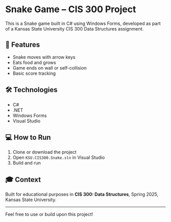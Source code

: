 # Snake Game – CIS 300 Project

This is a Snake game built in C# using Windows Forms, developed as part of a Kansas State University CIS 300 Data Structures assignment.

## 🐍 Features
- Snake moves with arrow keys
- Eats food and grows
- Game ends on wall or self-collision
- Basic score tracking

## 🛠️ Technologies
- C#
- .NET
- Windows Forms
- Visual Studio

## 💻 How to Run
1. Clone or download the project
2. Open `KSU.CIS300.Snake.sln` in Visual Studio
3. Build and run

## 🎓 Context
Built for educational purposes in **CIS 300: Data Structures**, Spring 2025, Kansas State University.

---

Feel free to use or build upon this project!
